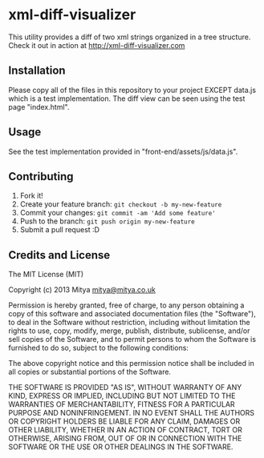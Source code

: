 # xml-diff-visualizer

This utility provides a diff of two xml strings organized in a tree structure. Check it out in action at http://xml-diff-visualizer.com

## Installation

Please copy all of the files in this repository to your project EXCEPT data.js which is a test implementation. The diff view can be seen using the test page "index.html". 

## Usage

See the test implementation provided in "front-end/assets/js/data.js". 

## Contributing

1. Fork it!
2. Create your feature branch: `git checkout -b my-new-feature`
3. Commit your changes: `git commit -am 'Add some feature'`
4. Push to the branch: `git push origin my-new-feature`
5. Submit a pull request :D


## Credits and License

The MIT License (MIT)

Copyright (c) 2013 Mitya <mitya@mitya.co.uk>

Permission is hereby granted, free of charge, to any person obtaining a copy
of this software and associated documentation files (the "Software"), to deal
in the Software without restriction, including without limitation the rights
to use, copy, modify, merge, publish, distribute, sublicense, and/or sell
copies of the Software, and to permit persons to whom the Software is
furnished to do so, subject to the following conditions:

The above copyright notice and this permission notice shall be included in
all copies or substantial portions of the Software.

THE SOFTWARE IS PROVIDED "AS IS", WITHOUT WARRANTY OF ANY KIND, EXPRESS OR
IMPLIED, INCLUDING BUT NOT LIMITED TO THE WARRANTIES OF MERCHANTABILITY,
FITNESS FOR A PARTICULAR PURPOSE AND NONINFRINGEMENT. IN NO EVENT SHALL THE
AUTHORS OR COPYRIGHT HOLDERS BE LIABLE FOR ANY CLAIM, DAMAGES OR OTHER
LIABILITY, WHETHER IN AN ACTION OF CONTRACT, TORT OR OTHERWISE, ARISING FROM,
OUT OF OR IN CONNECTION WITH THE SOFTWARE OR THE USE OR OTHER DEALINGS IN
THE SOFTWARE.
